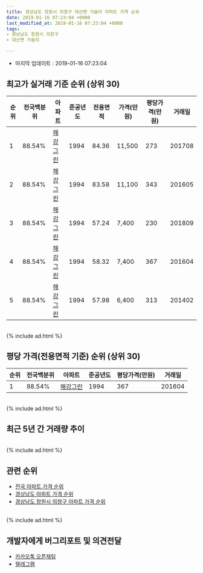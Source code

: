 ```yaml
---
title: 경상남도 창원시 의창구 대산면 가술리 아파트 가격 순위
date: 2019-01-16 07:23:04 +0900
last_modified_at: 2019-01-16 07:23:04 +0900
tags:
- 경상남도 창원시 의창구
- 대산면 가술리

---
```


* 마지막 업데이트 : 2019-01-16 07:23:04

## 최고가 실거래 기준 순위 (상위 30)


|순위|전국백분위|아파트|준공년도|전용면적|가격(만원)|평당가격(만원)|거래일|
|---|---|---|---|---|---|---|---|
|1|88.54%|[해강그린](https://search.naver.com/search.naver?query=%EA%B2%BD%EC%83%81%EB%82%A8%EB%8F%84+%EC%B0%BD%EC%9B%90%EC%8B%9C+%EC%9D%98%EC%B0%BD%EA%B5%AC+%EB%8C%80%EC%82%B0%EB%A9%B4+%EA%B0%80%EC%88%A0%EB%A6%AC+%ED%95%B4%EA%B0%95%EA%B7%B8%EB%A6%B0)|1994|84.36|11,500|273|201708|
|2|88.54%|[해강그린](https://search.naver.com/search.naver?query=%EA%B2%BD%EC%83%81%EB%82%A8%EB%8F%84+%EC%B0%BD%EC%9B%90%EC%8B%9C+%EC%9D%98%EC%B0%BD%EA%B5%AC+%EB%8C%80%EC%82%B0%EB%A9%B4+%EA%B0%80%EC%88%A0%EB%A6%AC+%ED%95%B4%EA%B0%95%EA%B7%B8%EB%A6%B0)|1994|83.58|11,100|343|201605|
|3|88.54%|[해강그린](https://search.naver.com/search.naver?query=%EA%B2%BD%EC%83%81%EB%82%A8%EB%8F%84+%EC%B0%BD%EC%9B%90%EC%8B%9C+%EC%9D%98%EC%B0%BD%EA%B5%AC+%EB%8C%80%EC%82%B0%EB%A9%B4+%EA%B0%80%EC%88%A0%EB%A6%AC+%ED%95%B4%EA%B0%95%EA%B7%B8%EB%A6%B0)|1994|57.24|7,400|230|201809|
|4|88.54%|[해강그린](https://search.naver.com/search.naver?query=%EA%B2%BD%EC%83%81%EB%82%A8%EB%8F%84+%EC%B0%BD%EC%9B%90%EC%8B%9C+%EC%9D%98%EC%B0%BD%EA%B5%AC+%EB%8C%80%EC%82%B0%EB%A9%B4+%EA%B0%80%EC%88%A0%EB%A6%AC+%ED%95%B4%EA%B0%95%EA%B7%B8%EB%A6%B0)|1994|58.32|7,400|367|201604|
|5|88.54%|[해강그린](https://search.naver.com/search.naver?query=%EA%B2%BD%EC%83%81%EB%82%A8%EB%8F%84+%EC%B0%BD%EC%9B%90%EC%8B%9C+%EC%9D%98%EC%B0%BD%EA%B5%AC+%EB%8C%80%EC%82%B0%EB%A9%B4+%EA%B0%80%EC%88%A0%EB%A6%AC+%ED%95%B4%EA%B0%95%EA%B7%B8%EB%A6%B0)|1994|57.98|6,400|313|201402|


<br>
{% include ad.html %}
<br>

## 평당 가격(전용면적 기준) 순위 (상위 30)


|순위|전국백분위|아파트|준공년도|평당가격(만원)|거래일|
|---|---|---|---|---|---|
|1|88.54%|[해강그린](https://search.naver.com/search.naver?query=%EA%B2%BD%EC%83%81%EB%82%A8%EB%8F%84+%EC%B0%BD%EC%9B%90%EC%8B%9C+%EC%9D%98%EC%B0%BD%EA%B5%AC+%EB%8C%80%EC%82%B0%EB%A9%B4+%EA%B0%80%EC%88%A0%EB%A6%AC+%ED%95%B4%EA%B0%95%EA%B7%B8%EB%A6%B0)|1994|367|201604|


<br>
{% include ad.html %}
<br>

## 최근 5년 간 거래량 추이


<div style="width:100%;">
    <canvas id="deal_progress" height="250"></canvas>
</div>

<script>
new Chart(document.getElementById("deal_progress"), {
    type: 'line',
    data: {
        labels: ['201401','201402','201403','201404','201405','201406','201407','201408','201409','201410','201411','201412','201501','201502','201503','201504','201505','201506','201507','201508','201509','201510','201511','201512','201601','201602','201603','201604','201605','201606','201607','201608','201609','201610','201611','201612','201701','201702','201703','201704','201705','201706','201707','201708','201709','201710','201711','201712','201801','201802','201803','201804','201805','201806','201807','201808','201809','201810','201811','201812','201901'],
        datasets: [{
            label: '실거래 수',
            pointRadius: 1,
            data: [0, 1, 3, 3, 0, 0, 1, 0, 0, 0, 0, 0, 0, 0, 0, 2, 0, 0, 0, 0, 0, 0, 1, 0, 1, 1, 0, 2, 2, 0, 1, 0, 0, 0, 0, 0, 1, 1, 0, 0, 0, 2, 2, 1, 0, 0, 1, 0, 0, 0, 1, 0, 0, 0, 0, 0, 2, 2, 1, 0, 0],
            borderColor: "rgba(255, 201, 14, 1)",
            backgroundColor: "rgba(255, 201, 14, 0.5)",
            fill: true,
        }]
    },
    options: {
        responsive: true,
        title: {
            display: true,
            text: '5년간 거래량 추이'
        },
        tooltips: {
            mode: 'index',
            intersect: false,
        },
        hover: {
            mode: 'nearest',
            intersect: true
        },
        scales: {
            xAxes: [{
                display: true,
                scaleLabel: {
                    display: true,
                    labelString: '년/월'
                }
            }],
            yAxes: [{
                display: true,
                ticks: {
                    suggestedMin: 0,
                },
                scaleLabel: {
                    display: true,
                    labelString: '실거래 수'
                }
            }]
        }
    }
});

</script>


<br>
{% include ad.html %}
<br>

## 관련 순위

- [전국 아파트 가격 순위](https://inasie.github.io/apt-ranking/전국)
- [경상남도 아파트 가격 순위](https://inasie.github.io/apt-ranking/경상남도)
- [경상남도 창원시 의창구 아파트 가격 순위](https://inasie.github.io/apt-ranking/경상남도-창원시-의창구)


<br>
{% include ad.html %}
<br>

## 개발자에게 버그리포트 및 의견전달

- [카카오톡 오픈채팅](https://open.kakao.com/o/gLJUAP4)
- [텔레그램](https://t.me/inasie)

